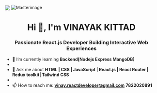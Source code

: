 

<p>
  <img align="center" src="https://github-readme-stats.v/>
  <p align="center">
  <img src="https://i.imgur.com/WQDuyFg.png" alt="Masterimage"/>
</p>

<h1 align="center">Hi 👋, I'm VINAYAK KITTAD</h1>
<h3 align="center">Passionate React.js Developer Building Interactive Web Experiences</h3>


- 🌱 I’m currently learning **Backend[Nodejs Express MangoDB]**
- 
- 💬 Ask me about **HTML | CSS | JavaScript | React.js | React Router | Redux toolkit| Tailwind CSS**
- 
- 📫 How to reach me: **vinay.reactdeveloper@gmail.com** **7822020891**


